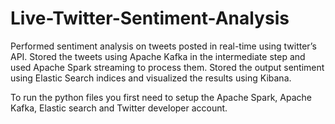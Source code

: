 # Live-Twitter-Sentiment-Analysis
Performed sentiment analysis on tweets posted in real-time using twitter’s API. Stored the tweets using Apache Kafka in the intermediate step and used Apache Spark streaming to process them. Stored the output sentiment using Elastic Search indices and visualized the results using Kibana. 

To run the python files you first need to setup the Apache Spark, Apache Kafka, Elastic search and Twitter developer account.
